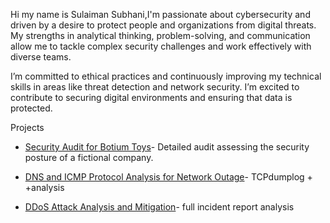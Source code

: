 Hi my name is Sulaiman Subhani,I'm passionate about cybersecurity and driven by a desire to protect people and organizations from digital threats. My strengths in analytical thinking, problem-solving, and communication allow me to tackle complex security challenges and work effectively with diverse teams.

I’m committed to ethical practices and continuously improving my technical skills in areas like threat detection and network security. I’m excited to contribute to securing digital environments and ensuring that data is protected.

Projects
- [Security Audit for Botium Toys](https://github.com/Aizensosuke13/security-audit)- Detailed audit assessing the security posture of a fictional company.

- [DNS and ICMP Protocol Analysis for Network Outage](https://github.com/Aizensosuke13/DNS-and-ICMP-Protocol-Analysis-for-Network-Outage)- TCPdumplog + +analysis
  
- [DDoS Attack Analysis and Mitigation](https://github.com/Aizensosuke13/incident-report-analysis)- full incident report analysis




